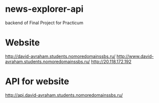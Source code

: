 # news-explorer-api
backend of Final Project for Practicum
# Website
http://david-avraham.students.nomoredomainssbs.ru/
http://www.david-avraham.students.nomoredomainssbs.ru/
http://20.118.172.192

# API for website
http://api.david-avraham.students.nomoredomainssbs.ru/
